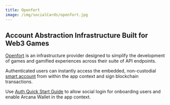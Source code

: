 ```yaml
---
title: Openfort
image: /img/socialCards/openfort.jpg
---
```


## Account Abstraction Infrastructure Built for Web3 Games

[Openfort](https://openfort.xyz) is an infrastructure provider designed to simplify the development of games and gamified experiences across their suite of API endpoints. 

Authenticated users can instantly access the embedded, non-custodial [smart account](https://www.openfort.xyz/docs/guides/accounts/smart) from within the app context and sign blockchain transactions.

Use [Auth Quick Start Guide](https://www.openfort.xyz/docs/guides/auth/overview) to allow social login for onboarding users and enable Arcana Wallet in the app context. 
